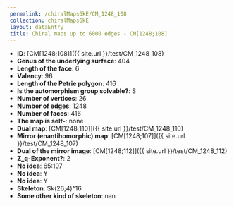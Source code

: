 ```yaml
--- 
 permalink: /chiralMaps6kE/CM_1248_108 
 collection: chiralMaps6kE
 layout: dataEntry
 title: Chiral maps up to 6000 edges - CM[1248;108]
---
```


- **ID**: [CM[1248;108]]({{ site.url }}/test/CM_1248_108)
- **Genus of the underlying surface**: 404
- **Length of the face**: 6
- **Valency**: 96
- **Length of the Petrie polygon**: 416
- **Is the automorphism group solvable?**: S
- **Number of vertices**: 26
- **Number of edges**: 1248
- **Number of faces**: 416
- **The map is self-**: none
- **Dual map**: [CM[1248;110]]({{ site.url }}/test/CM_1248_110)
- **Mirror (enantihomorphic) map**: [CM[1248;107]]({{ site.url }}/test/CM_1248_107)
- **Dual of the mirror image**: [CM[1248;112]]({{ site.url }}/test/CM_1248_112)
- **Z_q-Exponent?**: 2
- **No idea**:  65:107
- **No idea**: Y
- **No idea**: Y
- **Skeleton**: Sk(26;4)^16
- **Some other kind of skeleton**: nan
